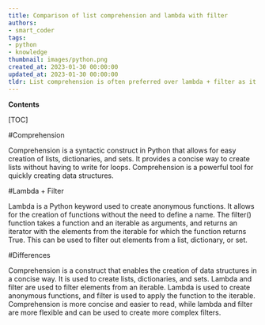 ```yaml
---
title: Comparison of list comprehension and lambda with filter
authors:
- smart_coder
tags:
- python
- knowledge
thumbnail: images/python.png
created_at: 2023-01-30 00:00:00
updated_at: 2023-01-30 00:00:00
tldr: List comprehension is often preferred over lambda + filter as it is more concise and easier to read.
---
```


**Contents**

[TOC]

#Comprehension

Comprehension is a syntactic construct in Python that allows for easy creation of lists, dictionaries, and sets. It provides a concise way to create lists without having to write for loops. Comprehension is a powerful tool for quickly creating data structures.

#Lambda + Filter

Lambda is a Python keyword used to create anonymous functions. It allows for the creation of functions without the need to define a name. The filter() function takes a function and an iterable as arguments, and returns an iterator with the elements from the iterable for which the function returns True. This can be used to filter out elements from a list, dictionary, or set.

#Differences

Comprehension is a construct that enables the creation of data structures in a concise way. It is used to create lists, dictionaries, and sets. Lambda and filter are used to filter elements from an iterable. Lambda is used to create anonymous functions, and filter is used to apply the function to the iterable. Comprehension is more concise and easier to read, while lambda and filter are more flexible and can be used to create more complex filters.
